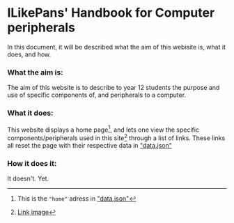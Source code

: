 # ILikePans' Handbook for Computer peripherals
In this document, it will be described what the aim of this webisite is, what it does, and how.

### What the aim is:
The aim of this website is to describe to year 12 students the purpose and use of specific components of, and peripherals to a computer.

### What it does:
This website displays a home page[^1], and lets one view the specific components/peripherals used in this site[^2] through a list of links.
These links all reset the page with their respective data in ["data.json"]("data.json")

### How it does it:
It doesn't. Yet.

[^1]:This is the `"home"` adress in ["data.json"]("data.json")
[^2]:[Link image]("")